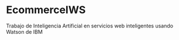 # EcommerceIWS
Trabajo de Inteligencia Artificial en servicios web inteligentes usando Watson de IBM
